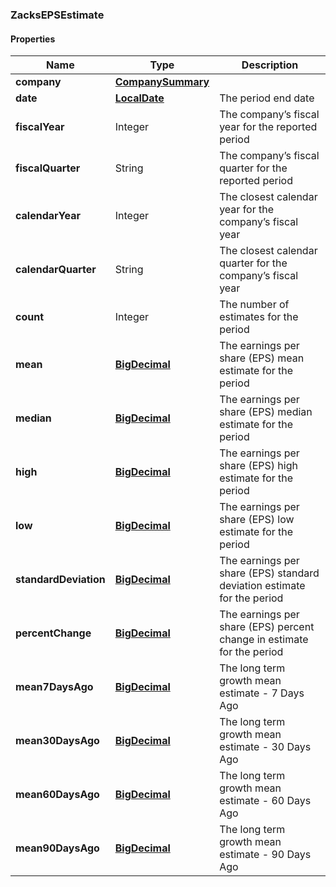
[//]: # (CLASS:ZacksEPSEstimate)

[//]: # (KIND:object)

### ZacksEPSEstimate

#### Properties

[//]: # (START_DEFINITION)

Name | Type | Description
------------ | ------------- | -------------
**company** | [**CompanySummary**](CompanySummary.md) |  &nbsp;
**date** | [**LocalDate**](LocalDate.md) | The period end date &nbsp;
**fiscalYear** | Integer | The company’s fiscal year for the reported period &nbsp;
**fiscalQuarter** | String | The company’s fiscal quarter for the reported period &nbsp;
**calendarYear** | Integer | The closest calendar year for the company’s fiscal year &nbsp;
**calendarQuarter** | String | The closest calendar quarter for the company’s fiscal year &nbsp;
**count** | Integer | The number of estimates for the period &nbsp;
**mean** | [**BigDecimal**](BigDecimal.md) | The earnings per share (EPS) mean estimate for the period &nbsp;
**median** | [**BigDecimal**](BigDecimal.md) | The earnings per share (EPS) median estimate for the period &nbsp;
**high** | [**BigDecimal**](BigDecimal.md) | The earnings per share (EPS) high estimate for the period &nbsp;
**low** | [**BigDecimal**](BigDecimal.md) | The earnings per share (EPS) low estimate for the period &nbsp;
**standardDeviation** | [**BigDecimal**](BigDecimal.md) | The earnings per share (EPS) standard deviation estimate for the period &nbsp;
**percentChange** | [**BigDecimal**](BigDecimal.md) | The earnings per share (EPS) percent change in estimate for the period &nbsp;
**mean7DaysAgo** | [**BigDecimal**](BigDecimal.md) | The long term growth mean estimate - 7 Days Ago &nbsp;
**mean30DaysAgo** | [**BigDecimal**](BigDecimal.md) | The long term growth mean estimate - 30 Days Ago &nbsp;
**mean60DaysAgo** | [**BigDecimal**](BigDecimal.md) | The long term growth mean estimate - 60 Days Ago &nbsp;
**mean90DaysAgo** | [**BigDecimal**](BigDecimal.md) | The long term growth mean estimate - 90 Days Ago &nbsp;

[//]: # (END_DEFINITION)


[//]: # (CONTAINED_CLASS:CompanySummary)


[//]: # (CONTAINED_CLASS:LocalDate)


[//]: # (CONTAINED_CLASS:BigDecimal)


[//]: # (CONTAINED_CLASS:BigDecimal)


[//]: # (CONTAINED_CLASS:BigDecimal)


[//]: # (CONTAINED_CLASS:BigDecimal)


[//]: # (CONTAINED_CLASS:BigDecimal)


[//]: # (CONTAINED_CLASS:BigDecimal)


[//]: # (CONTAINED_CLASS:BigDecimal)


[//]: # (CONTAINED_CLASS:BigDecimal)


[//]: # (CONTAINED_CLASS:BigDecimal)


[//]: # (CONTAINED_CLASS:BigDecimal)





